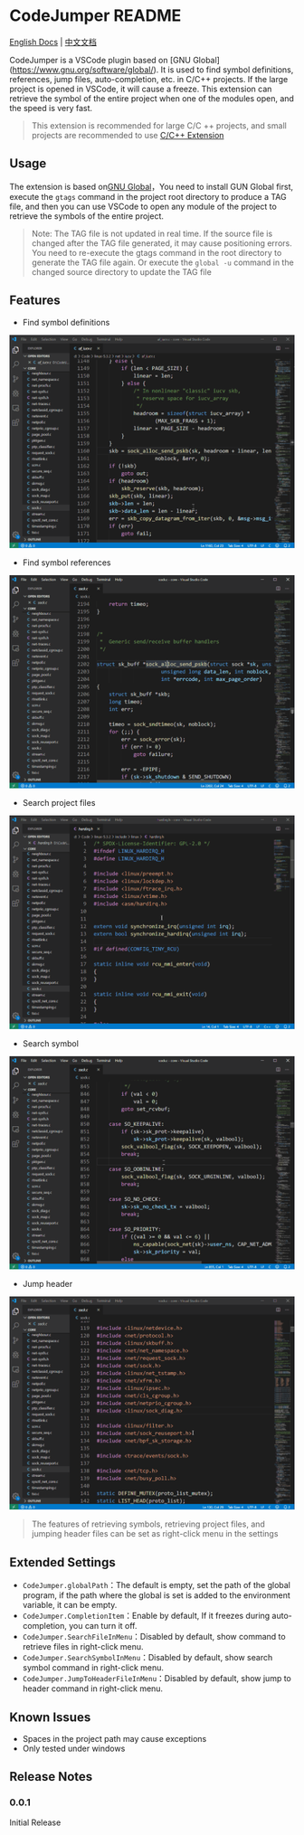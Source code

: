 
# CodeJumper README

[English Docs](https://github.com/microsoft/vscode-cpptools/blob/master/README.md) | [中文文档](https://github.com/microsoft/vscode-cpptools/blob/master/README_CN.md)

CodeJumper is a VSCode plugin based on [GNU Global] (https://www.gnu.org/software/global/). It is used to find symbol definitions, references, jump files, auto-completion, etc. in C/C++ projects. If the large project is opened in VSCode, it will cause a freeze. This extension can retrieve the symbol of the entire project when one of the modules open, and the speed is very fast.

> This extension is recommended for large C/C ++ projects, and small projects are recommended to use [C/C++ Extension](https://marketplace.visualstudio.com/items?itemName=ms-vscode.cpptools)

## Usage

The extension is based on[GNU Global](https://www.gnu.org/software/global/)，You need to install GUN Global first, execute the `gtags` command in the project root directory to produce a TAG file, and then you can use VSCode to open any module of the project to retrieve the symbols of the entire project.

> Note: The TAG file is not updated in real time. If the source file is changed after the TAG file generated, it may cause positioning errors. You need to re-execute the gtags command in the root directory to generate the TAG file again. Or execute the `global -u` command in the changed source directory to update the TAG file

## Features

* Find symbol definitions
  
![Find symbol definitions](Tutorial/FindDefinition.gif)

* Find symbol references
  
![Find symbol references](Tutorial/FindReferences.gif)

* Search project files

![Retrieve project files](Tutorial/SearchFile.gif)

* Search symbol
  
![Search symbol](Tutorial/SearchSymbol.gif)

* Jump header

![Jump header](Tutorial/JumpToHeader.gif)


> The features of retrieving symbols, retrieving project files, and jumping header files can be set as right-click menu in the settings

## Extended Settings

* `CodeJumper.globalPath`：The default is empty, set the path of the global program, if the path where the global is set is added to the environment variable, it can be empty.
* `CodeJumper.CompletionItem`：Enable by default, If it freezes during auto-completion, you can turn it off.
* `CodeJumper.SearchFileInMenu`：Disabled by default, show command to retrieve files in right-click menu.
* `CodeJumper.SearchSymbolInMenu`：Disabled by default, show search symbol command in right-click menu.
* `CodeJumper.JumpToHeaderFileInMenu`：Disabled by default, show jump to header command in right-click menu.

## Known Issues

* Spaces in the project path may cause exceptions
* Only tested under windows

## Release Notes

### 0.0.1

Initial Release


